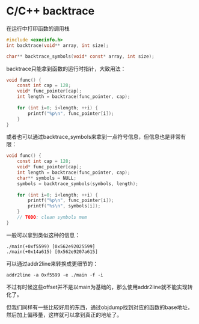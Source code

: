 # C/C++ backtrace

在运行中打印函数的调用栈

```c
#include <execinfo.h>
int backtrace(void** array, int size);

char** backtrace_symbols(void* const* array, int size);
```

backtrace只能拿到函数的运行时指针，大致用法：

```c
void func() {
    const int cap = 128;
    void* func_pointer[cap];
    int length = backtrace(func_pointer, cap);
    
    for (int i=0; i<length; ++i) {
        printf("%p\n", func_pointer[i]);
    }
}
```

或者也可以通过backtrace_symbols来拿到一点符号信息，但信息也是非常有限：

```c
void func() {
    const int cap = 128;
    void* func_pointer[cap];
    int length = backtrace(func_pointer, cap);
    char** symbols = NULL;
    symbols = backtrace_symbols(symbols, length);
    
    for (int i=0; i<length; ++i) {
        printf("%p\n", func_pointer[i]);
        printf("%s\n", symbols[i]);
    }
    // TODO: clean symbols mem
}
```

一般可以拿到类似这种的信息：

```shell
./main(+0xf5599) [0x562e92025599]
./main(+0x14a615) [0x562e9207a615]
```

可以通过addr2line来转换成更细节的：

```shell
addr2line -a 0xf5599 -e ./main -f -i 
```

不过有时候这些offset并不是以main为基础的，那么使用addr2line就不能实现转化了。

但我们同样有一些比较好用的东西，通过objdump找到对应的函数的base地址，然后加上偏移量，这样就可以拿到真正的地址了。


